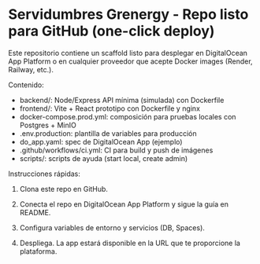 # Servidumbres Grenergy - Repo listo para GitHub (one-click deploy)

Este repositorio contiene un scaffold listo para desplegar en DigitalOcean App Platform
o en cualquier proveedor que acepte Docker images (Render, Railway, etc.).

Contenido:
- backend/: Node/Express API mínima (simulada) con Dockerfile
- frontend/: Vite + React prototipo con Dockerfile y nginx
- docker-compose.prod.yml: composición para pruebas locales con Postgres + MinIO
- .env.production: plantilla de variables para producción
- do_app.yaml: spec de DigitalOcean App (ejemplo)
- .github/workflows/ci.yml: CI para build y push de imágenes
- scripts/: scripts de ayuda (start local, create admin)

Instrucciones rápidas:

1. Clona este repo en GitHub.

2. Conecta el repo en DigitalOcean App Platform y sigue la guía en README.

3. Configura variables de entorno y servicios (DB, Spaces).

4. Despliega. La app estará disponible en la URL que te proporcione la plataforma.


